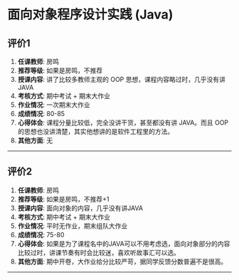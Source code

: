 # 面向对象程序设计实践 (Java)

## 评价1

1. **任课教师**: 房鸣
2. **推荐等级**: 如果是房鸣，不推荐
3. **授课内容**: 讲了比较多教师主观的 OOP 思想，课程内容略过时，几乎没有讲 JAVA
4. **考核方式**: 期中考试 + 期末大作业
5. **作业情况**: 一次期末大作业
6. **成绩情况**: 80-85
7. **心得体会**: 课程分量比较低，完全没讲干货，甚至都没有讲 JAVA。而且 OOP 的思想也没讲清楚，其实他想讲的是软件工程里的方法。
8.  **其他方面**: 无

---

## 评价2

1. **任课教师**: 房鸣
2. **推荐等级**: 如果是房鸣，不推荐+1
3. **授课内容**: 面向对象的内容，几乎没有讲JAVA
4. **考核方式**: 期中考试 + 期末大作业
5. **作业情况**: 平时无作业，期末组队大作业
6. **成绩情况**: 75-80
7. **心得体会**: 如果是为了课程名中的JAVA可以不用考虑选，面向对象部分的内容比较过时，讲课节奏有时会比较迷，喜欢听故事汇可以选。
8.  **其他方面**: 期中开卷，大作业给分比较严苛，据同学反馈分数普遍不是很高。

---